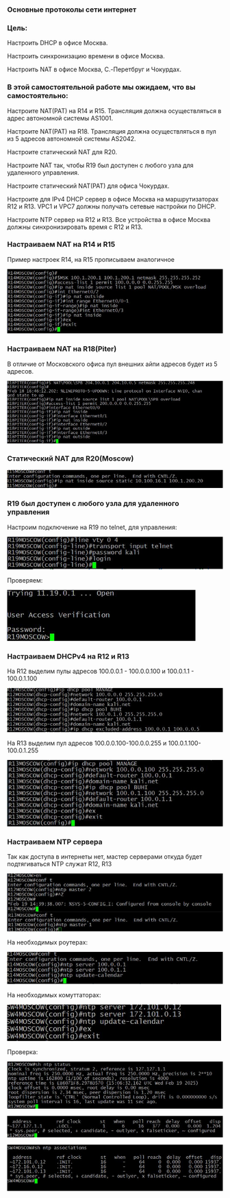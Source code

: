 ###  Основные протоколы сети интернет

### Цель:

Настроить DHCP в офисе Москва.

Настроить синхронизацию времени в офисе Москва.

Настроить NAT в офисе Москва, C.-Перетбруг и Чокурдах.

### В этой самостоятельной работе мы ожидаем, что вы самостоятельно:

Настроите NAT(PAT) на R14 и R15. Трансляция должна осуществляться в адрес автономной системы AS1001.

Настроите NAT(PAT) на R18. Трансляция должна осуществляться в пул из 5 адресов автономной системы AS2042.

Настроите статический NAT для R20.

Настроите NAT так, чтобы R19 был доступен с любого узла для удаленного управления.

Настроите статический NAT(PAT) для офиса Чокурдах.

Настроите для IPv4 DHCP сервер в офисе Москва на маршрутизаторах R12 и R13. VPC1 и VPC7 должны получать сетевые настройки по DHCP.

Настроите NTP сервер на R12 и R13. Все устройства в офисе Москва должны синхронизировать время с R12 и R13.


### Настраиваем NAT на R14 и R15

Пример настроек R14, на R15 прописываем аналогичное

![alt text](https://github.com/Eliminir/OTUS-LABS-PROF/blob/main/LAB12/1.JPG)


### Настраиваем NAT на R18(Piter)

В отличие от Московского офиса пул внешних айпи адресов будет из 5 адресов.

![alt text](https://github.com/Eliminir/OTUS-LABS-PROF/blob/main/LAB12/2.JPG)


### Статический NAT для R20(Moscow)

![alt text](https://github.com/Eliminir/OTUS-LABS-PROF/blob/main/LAB12/3.JPG)


### R19 был доступен с любого узла для удаленного управления

Настроим подключение на R19 по telnet, для управления:

![alt text](https://github.com/Eliminir/OTUS-LABS-PROF/blob/main/LAB12/4.JPG)

Проверяем:

![alt text](https://github.com/Eliminir/OTUS-LABS-PROF/blob/main/LAB12/5.JPG)

### Настраиваем DHCPv4 на R12 и R13


На R12 выделим пулы адресов 100.0.0.1 - 100.0.0.100 и 100.0.1.1 - 100.0.1.100

![alt text](https://github.com/Eliminir/OTUS-LABS-PROF/blob/main/LAB12/6.JPG)

На R13 выделим пул адресов 100.0.0.100-100.0.0.255 и 100.0.1.100-100.0.1.255

![alt text](https://github.com/Eliminir/OTUS-LABS-PROF/blob/main/LAB12/7.JPG)

### Настраиваем NTP сервера

Так как доступа в интернеты нет, мастер серверами откуда будет подтягиваться NTP служат R12, R13

![alt text](https://github.com/Eliminir/OTUS-LABS-PROF/blob/main/LAB12/8.JPG)

На необходимых роутерах:

![alt text](https://github.com/Eliminir/OTUS-LABS-PROF/blob/main/LAB12/9.JPG)

На необходимых комуттаторах:

![alt text](https://github.com/Eliminir/OTUS-LABS-PROF/blob/main/LAB12/10.JPG)

Проверка:

![alt text](https://github.com/Eliminir/OTUS-LABS-PROF/blob/main/LAB12/11.JPG)

![alt text](https://github.com/Eliminir/OTUS-LABS-PROF/blob/main/LAB12/12.JPG)

![alt text](https://github.com/Eliminir/OTUS-LABS-PROF/blob/main/LAB12/13.JPG)





